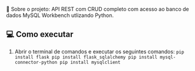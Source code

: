 📜 Sobre o projeto:
 API REST com CRUD completo com acesso ao banco de dados MySQL Workbench utlizando Python.
 
 ## 💻 Como executar
 1. Abrir o terminal de comandos e executar os seguintes comandos:
 ``
 pip install flask
 pip install flask_sqlalchemy
 pip install mysql-connector-python
 pip install mysqlclient
 ``
 
